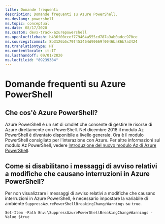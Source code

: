 ```yaml
---
title: Domande frequenti
description: Domande frequenti su Azure PowerShell.
ms.devlang: powershell
ms.topic: conceptual
ms.date: 08/17/2020
ms.custom: devx-track-azurepowershell
ms.openlocfilehash: b436f00ccef779464a555cd787a9ab0adcc970ce
ms.sourcegitcommit: 8b3126b5c79f453464d90669f0046ba86b7a3424
ms.translationtype: HT
ms.contentlocale: it-IT
ms.lasthandoff: 09/01/2020
ms.locfileid: "89239384"
---
```

# <a name="frequently-asked-questions-about-azure-powershell"></a>Domande frequenti su Azure PowerShell

## <a name="what-is-azure-powershell"></a>Che cos'è Azure PowerShell?

Azure PowerShell è un set di cmdlet che consente di gestire le risorse di Azure direttamente con PowerShell. Nel dicembre 2018 il modulo Az PowerShell è diventato disponibile a livello generale. Ora è il modulo PowerShell consigliato per l'interazione con Azure. Per altre informazioni sul modulo Az PowerShell, vedere [Introduzione del nuovo modulo Az di Azure PowerShell](/powershell/azure/new-azureps-module-az).

## <a name="how-do-i-disable-breaking-change-warning-messages-in-azure-powershell"></a>Come si disabilitano i messaggi di avviso relativi a modifiche che causano interruzioni in Azure PowerShell?

Per non visualizzare i messaggi di avviso relativi a modifiche che causano interruzioni in Azure PowerShell, è necessario impostare la variabile di ambiente `SuppressAzurePowerShellBreakingChangeWarnings` su `true`.

```azurepowershell
Set-Item -Path Env:\SuppressAzurePowerShellBreakingChangeWarnings -Value $true
```
